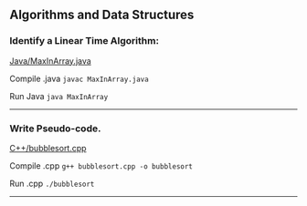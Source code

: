 ## Algorithms and Data Structures

### Identify a Linear Time Algorithm:

[Java/MaxInArray.java](https://github.com/brettjrea/Algorithms/blob/main/Java/MaxInArray.java)

Compile .java `javac MaxInArray.java`

Run Java `java MaxInArray`

---

### Write Pseudo-code.

[C++/bubblesort.cpp](https://github.com/brettjrea/Algorithms/blob/main/C%2B%2B/bubblesort.cpp)

Compile .cpp `g++ bubblesort.cpp -o bubblesort`

Run .cpp `./bubblesort`

---